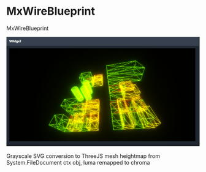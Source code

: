 # MxWireBlueprint
MxWireBlueprint

![Image](https://raw.githubusercontent.com/skullquake/MxWireBlueprint/master/res/a.png)

Grayscale SVG conversion to ThreeJS mesh heightmap from System.FileDocument ctx obj, luma remapped to chroma
